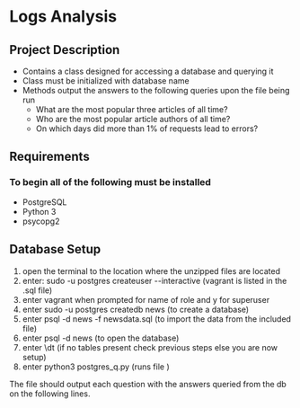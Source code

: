 # Logs Analysis

## Project Description
* Contains a class designed for accessing a database and querying it
* Class must be initialized with database name
* Methods output the answers to the following queries upon the file being run
  * What are the most popular three articles of all time?
  * Who are the most popular article authors of all time?
  * On which days did more than 1% of requests lead to errors?

## Requirements
### To begin all of the following must be installed
* PostgreSQL
* Python 3
* psycopg2

## Database Setup
1. open the terminal to the location where the unzipped files are located
1. enter: sudo -u postgres createuser --interactive (vagrant is listed in the .sql file)
1. enter vagrant when prompted for name of role and y for superuser
1. enter sudo -u postgres createdb news   (to create a database)
1. enter psql -d news -f newsdata.sql   (to import the data from the included file)
1. enter psql -d news   (to open the database)
1. enter \dt    (if no tables present check previous steps else you are now setup)
1. enter python3 postgres_q.py (runs file )

The file should output each question with the answers queried from the db on
the following lines.
